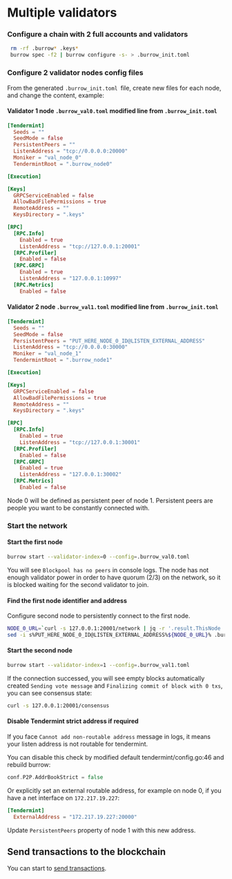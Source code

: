 # Multiple validators

### Configure a chain with 2 full accounts and validators
```bash
 rm -rf .burrow* .keys*
 burrow spec -f2 | burrow configure -s- > .burrow_init.toml
```

### Configure 2 validator nodes config files
From the generated `.burrow_init.toml `file, create new files for each node, and change the content, example:

#### Validator 1 node `.burrow_val0.toml` modified line from `.burrow_init.toml`

```toml
[Tendermint]
  Seeds = ""
  SeedMode = false
  PersistentPeers = ""
  ListenAddress = "tcp://0.0.0.0:20000"
  Moniker = "val_node_0"
  TendermintRoot = ".burrow_node0"

[Execution]

[Keys]
  GRPCServiceEnabled = false
  AllowBadFilePermissions = true
  RemoteAddress = ""
  KeysDirectory = ".keys"

[RPC]
  [RPC.Info]
    Enabled = true
    ListenAddress = "tcp://127.0.0.1:20001"
  [RPC.Profiler]
    Enabled = false
  [RPC.GRPC]
    Enabled = true
    ListenAddress = "127.0.0.1:10997"
  [RPC.Metrics]
    Enabled = false
```

#### Validator 2 node `.burrow_val1.toml` modified line from `.burrow_init.toml`

```toml
[Tendermint]
  Seeds = ""
  SeedMode = false
  PersistentPeers = "PUT_HERE_NODE_0_ID@LISTEN_EXTERNAL_ADDRESS"
  ListenAddress = "tcp://0.0.0.0:30000"
  Moniker = "val_node_1"
  TendermintRoot = ".burrow_node1"

[Execution]

[Keys]
  GRPCServiceEnabled = false
  AllowBadFilePermissions = true
  RemoteAddress = ""
  KeysDirectory = ".keys"

[RPC]
  [RPC.Info]
    Enabled = true
    ListenAddress = "tcp://127.0.0.1:30001"
  [RPC.Profiler]
    Enabled = false
  [RPC.GRPC]
    Enabled = true
    ListenAddress = "127.0.0.1:30002"
  [RPC.Metrics]
    Enabled = false
```

Node 0 will be defined as persistent peer of node 1.
Persistent peers are people you want to be constantly connected with.

### Start the network

#### Start the first node
```bash
burrow start --validator-index=0 --config=.burrow_val0.toml
```

You will see `Blockpool has no peers` in console logs.
The node has not enough validator power in order to have quorum (2/3) on the network, so it is blocked waiting for the second validator to join.

#### Find the first node identifier and address

Configure second node to persistently connect to the first node.

```bash
NODE_0_URL=`curl -s 127.0.0.1:20001/network | jq -r '.result.ThisNode | [.ID, .ListenAddress] | join("@") | ascii_downcase'`
sed -i s%PUT_HERE_NODE_0_ID@LISTEN_EXTERNAL_ADDRESS%${NODE_0_URL}% .burrow_val1.toml
```

#### Start the second node

```bash
burrow start --validator-index=1 --config=.burrow_val1.toml
```

If the connection successed, you will see empty blocks automatically created `Sending vote message` and `Finalizing commit of block with 0 txs`, you can see consensus state:
```bash
curl -s 127.0.0.1:20001/consensus
```

#### Disable Tendermint strict address if required
If you face `Cannot add non-routable address` message in logs, it means your listen address is not routable for tendermint.

You can disable this check by modified default tendermint/config.go:46 and rebuild burrow:
```go
conf.P2P.AddrBookStrict = false
```

Or explicitly set an external routable address, for example on node 0, if you have a net interface on `172.217.19.227`:
```toml
[Tendermint]
  ExternalAddress = "172.217.19.227:20000"
```

Update `PersistentPeers` property of node 1 with this new address.

## Send transactions to the blockchain

You can start to [send transactions](send-transactions.md).
